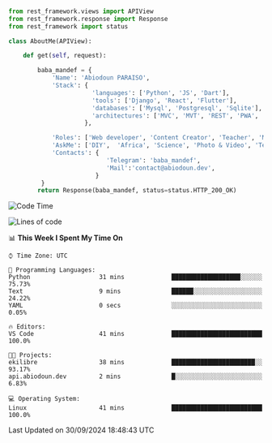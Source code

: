 ###
```python
from rest_framework.views import APIView
from rest_framework.response import Response
from rest_framework import status

class AboutMe(APIView):

    def get(self, request):

        baba_mandef = {
            'Name': 'Abiodoun PARAISO',
            'Stack': {
                       'languages': ['Python', 'JS', 'Dart'],
                       'tools': ['Django', 'React', 'Flutter'],
                       'databases': ['Mysql', 'Postgresql', 'Sqlite'],
                       'architectures': ['MVC', 'MVT', 'REST', 'PWA', 'SPA', 'MicroServices']
                     },

            'Roles': ['Web developer', 'Content Creator', 'Teacher', 'Mentor'],
            'AskMe': ['DIY',  'Africa', 'Science', 'Photo & Video', 'Tech'],
            'Contacts': {
                           'Telegram': 'baba_mandef',
                           'Mail':'contact@abiodoun.dev',
                        }
         }
        return Response(baba_mandef, status=status.HTTP_200_OK)

```                    

<!--START_SECTION:waka-->
![Code Time](http://img.shields.io/badge/Code%20Time-1%2C150%20hrs%2055%20mins-blue)

![Lines of code](https://img.shields.io/badge/From%20Hello%20World%20I%27ve%20Written-420%20Thousand%20lines%20of%20code-blue)

📊 **This Week I Spent My Time On** 

```text
⌚︎ Time Zone: UTC

💬 Programming Languages: 
Python                   31 mins             ███████████████████░░░░░░   75.73% 
Text                     9 mins              ██████░░░░░░░░░░░░░░░░░░░   24.22% 
YAML                     0 secs              ░░░░░░░░░░░░░░░░░░░░░░░░░   0.05%

🔥 Editors: 
VS Code                  41 mins             █████████████████████████   100.0%

🐱‍💻 Projects: 
ekilibre                 38 mins             ███████████████████████░░   93.17% 
api.abiodoun.dev         2 mins              █░░░░░░░░░░░░░░░░░░░░░░░░   6.83%

💻 Operating System: 
Linux                    41 mins             █████████████████████████   100.0%

```


 Last Updated on 30/09/2024 18:48:43 UTC
<!--END_SECTION:waka-->
